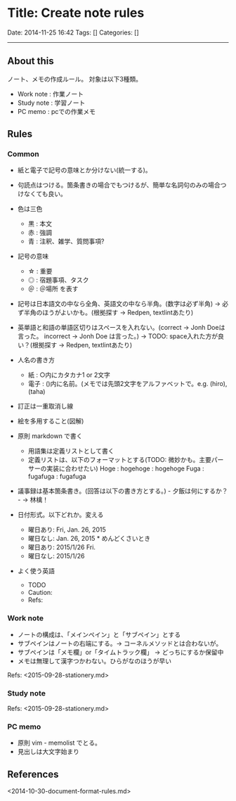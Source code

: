 # Title: Create note rules

Date: 2014-11-25 16:42
Tags: []
Categories: []

<!-- toc -->

---

## About this

ノート、メモの作成ルール。
対象は以下3種類。

- Work note : 作業ノート
- Study note : 学習ノート
- PC memo : pcでの作業メモ

## Rules

### Common

- 紙と電子で記号の意味とか分けない(統一する)。
- 句読点はつける。箇条書きの場合でもつけるが、簡単な名詞句のみの場合つけなくても良い。
- 色は三色
    - 黒 : 本文
    - 赤 : 強調
    - 青 : 注釈、雑学、質問事項?
- 記号の意味
    - ☆ : 重要
    - ◎ : 宿題事項、タスク
    - ＠ : ＠場所 を表す

- 記号は日本語文の中なら全角、英語文の中なら半角。(数字は必ず半角) -> 必ず半角のほうがよいかも。(根拠探す -> Redpen, textlintあたり)
- 英単語と和語の単語区切りはスペースを入れない。(correct -> Jonh Doeは言った。 incorrect -> Jonh Doe は言った。) -> TODO: space入れた方が良い？(根拠探す -> Redpen, textlintあたり)
- 人名の書き方
    - 紙 : ○内にカタカナ1 or 2文字
    - 電子 : ()内に名前。(メモでは先頭2文字をアルファベットで。e.g. (hiro), (taha)
- 訂正は一重取消し線
- 絵を多用すること(図解)
- 原則 markdown で書く
    - 用語集は定義リストとして書く
    - 定義リストは、以下のフォーマットとする(TODO: 微妙かも。主要パーサーの実装に合わせたい)
            Hoge
            : hogehoge
            : hogehoge
            Fuga
            : fugafuga
            : fugafuga
- 議事録は基本箇条書き。(回答は以下の書き方とする。)
        - 夕飯は何にするか？
            - -> 林檎！
- 日付形式。以下どれか。変える
    - 曜日あり: Fri, Jan. 26, 2015
    - 曜日なし: Jan. 26, 2015
    \* めんどくさいとき
    - 曜日あり: 2015/1/26 Fri.
    - 曜日なし: 2015/1/26
- よく使う英語
    - TODO
    - Caution:
    - Refs:

### Work note

- ノートの構成は、「メインペイン」と「サブペイン」とする
- サブペインはノートの右端にする。-> コーネルメソッドとは合わないが。
- サブペインは「メモ欄」or「タイムトラック欄」 -> どっちにするか保留中
- メモは無理して漢字つかわない。ひらがなのほうが早い

Refs: <2015-09-28-stationery.md>

### Study note

Refs: <2015-09-28-stationery.md>

### PC memo

- 原則 vim - memolist でとる。
- 見出しは大文字始まり

## References

<2014-10-30-document-format-rules.md>

